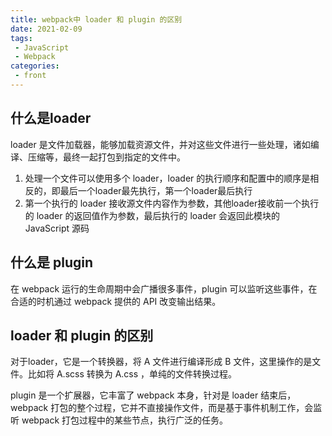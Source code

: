 ```yaml
---
title: webpack中 loader 和 plugin 的区别
date: 2021-02-09
tags:
 - JavaScript
 - Webpack
categories:
 - front
---
```


## 什么是loader

loader 是文件加载器，能够加载资源文件，并对这些文件进行一些处理，诸如编译、压缩等，最终一起打包到指定的文件中。

1. 处理一个文件可以使用多个 loader，loader 的执行顺序和配置中的顺序是相反的，即最后一个loader最先执行，第一个loader最后执行
2. 第一个执行的 loader 接收源文件内容作为参数，其他loader接收前一个执行的 loader 的返回值作为参数，最后执行的 loader 会返回此模块的 JavaScript 源码

## 什么是 plugin

在 webpack 运行的生命周期中会广播很多事件，plugin 可以监听这些事件，在合适的时机通过 webpack 提供的 API 改变输出结果。

## loader 和 plugin 的区别

对于loader，它是一个转换器，将 A 文件进行编译形成 B 文件，这里操作的是文件。比如将 A.scss 转换为 A.css ，单纯的文件转换过程。

plugin 是一个扩展器，它丰富了 webpack 本身，针对是 loader 结束后，webpack 打包的整个过程，它并不直接操作文件，而是基于事件机制工作，会监听 webpack 打包过程中的某些节点，执行广泛的任务。
